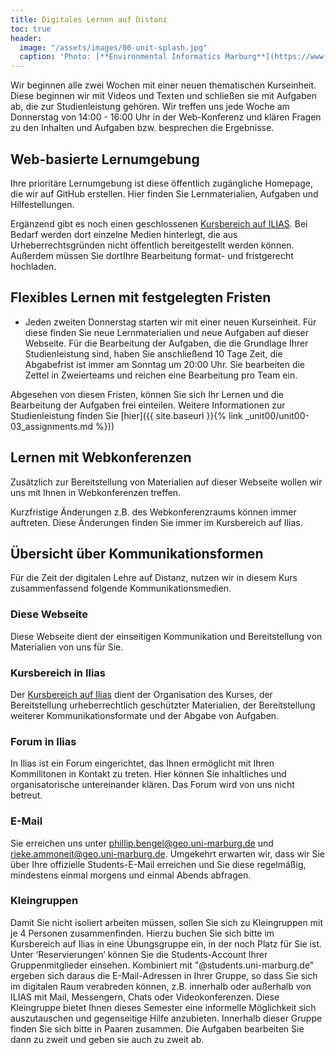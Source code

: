 ```yaml
---
title: Digitales Lernen auf Distanz
toc: true
header:
  image: "/assets/images/00-unit-splash.jpg"
  caption: 'Photo: [**Environmental Informatics Marburg**](https://www.flickr.com/environmentalinformatics-marburg/)'  
---
```


Wir beginnen alle zwei Wochen mit einer neuen thematischen Kurseinheit. Diese beginnen wir mit Videos und Texten und schließen sie mit Aufgaben ab, die zur Studienleistung gehören. Wir treffen uns jede Woche am Donnerstag von 14:00 - 16:00 Uhr in der Web-Konferenz und klären Fragen zu den Inhalten und Aufgaben bzw. besprechen die Ergebnisse.

## Web-basierte Lernumgebung

Ihre prioritäre Lernumgebung ist diese öffentlich zugängliche Homepage, die wir auf GitHub erstellen. Hier finden Sie Lernmaterialien, Aufgaben und Hilfestellungen.

Ergänzend gibt es noch einen geschlossenen [Kursbereich auf ILIAS](https://ilias.uni-marburg.de/goto.php?target=crs_2112718&client_id=UNIMR). Bei Bedarf werden dort einzelne Medien hinterlegt, die aus Urheberrechtsgründen nicht öffentlich bereitgestellt werden können. Außerdem müssen Sie dortIhre Bearbeitung format- und fristgerecht hochladen.

## Flexibles Lernen mit festgelegten Fristen

* Jeden zweiten Donnerstag starten wir mit einer neuen Kurseinheit. Für diese finden Sie neue Lernmaterialien und neue Aufgaben auf dieser Webseite. Für die Bearbeitung der Aufgaben, die die Grundlage Ihrer Studienleistung sind, haben Sie anschließend 10 Tage Zeit, die Abgabefrist ist immer am Sonntag um 20:00 Uhr. Sie bearbeiten die Zettel in Zweierteams und reichen eine Bearbeitung pro Team ein. 


Abgesehen von diesen Fristen, können Sie sich Ihr Lernen und die Bearbeitung der Aufgaben frei einteilen. Weitere Informationen zur Studienleistung finden Sie [hier]({{ site.baseurl }}{% link _unit00/unit00-03_assignments.md %}))


## Lernen mit Webkonferenzen
Zusätzlich zur Bereitstellung von Materialien auf dieser Webseite wollen wir uns mit Ihnen in Webkonferenzen treffen.

Kurzfristige Änderungen z.B. des Webkonferenzraums können immer auftreten. Diese Änderungen finden Sie immer im Kursbereich auf Ilias.


## Übersicht über Kommunikationsformen

Für die Zeit der digitalen Lehre auf Distanz, nutzen wir in diesem Kurs zusammenfassend folgende Kommunikationsmedien.

### Diese Webseite
Diese Webseite dient der einseitigen Kommunikation und Bereitstellung von Materialien von uns für Sie.

### Kursbereich in Ilias
Der [Kursbereich auf Ilias](https://ilias.uni-marburg.de/goto.php?target=crs_2112718&client_id=UNIMR) dient der Organisation des Kurses, der Bereitstellung urheberrechtlich geschützter Materialien, der Bereitstellung weiterer Kommunikationsformate und der Abgabe von Aufgaben.

### Forum in Ilias
In Ilias ist ein Forum eingerichtet, das Ihnen ermöglicht mit Ihren Kommilitonen in Kontakt zu treten. Hier können Sie inhaltliches und organisatorische untereinander klären. Das Forum wird von uns nicht betreut. 


### E-Mail
Sie erreichen uns unter phillip.bengel@geo.uni-marburg.de und rieke.ammoneit@geo.uni-marburg.de. Umgekehrt erwarten wir, dass wir Sie über Ihre offizielle Students-E-Mail erreichen und Sie diese regelmäßig, mindestens einmal morgens und einmal Abends abfragen.


### Kleingruppen
Damit Sie nicht isoliert arbeiten müssen, sollen Sie sich zu Kleingruppen mit je 4 Personen zusammenfinden. Hierzu buchen Sie sich bitte im Kursbereich auf Ilias in eine Übungsgruppe ein, in der noch Platz für Sie ist. Unter ‘Reservierungen’ können Sie die Students-Account Ihrer Gruppenmitglieder einsehen. Kombiniert mit "@students.uni-marburg.de" ergeben sich daraus die E-Mail-Adressen in Ihrer Gruppe, so dass Sie sich im digitalen Raum verabreden können, z.B. innerhalb oder außerhalb von ILIAS mit Mail, Messengern, Chats oder Videokonferenzen. Diese Kleingruppe bietet Ihnen dieses Semester eine informelle Möglichkeit sich auszutauschen und gegenseitige Hilfe anzubieten. Innerhalb dieser Gruppe finden Sie sich bitte in Paaren zusammen. Die Aufgaben bearbeiten Sie dann zu zweit und geben sie auch zu zweit ab. 
